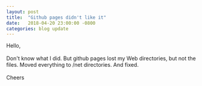 ```yaml
---
layout: post
title:  "Github pages didn't like it"
date:   2018-04-20 23:00:00 -0800
categories: blog update
---
```

Hello,
<br><br>
Don't know what I did. But github pages lost my Web directories, but not the files. Moved everything to /net directories. And fixed. 
<br>
<br>
Cheers